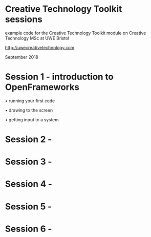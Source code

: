 # Creative Technology Toolkit sessions

example code for the Creative Technology Toolkit module on Creative Technology MSc at UWE Bristol

http://uwecreativetechnology.com

September 2018

# Session 1 - introduction to OpenFrameworks 

• running your first code

• drawing to the screen

• getting input to a system


# Session 2 -
# Session 3 -
# Session 4 - 
# Session 5 -
# Session 6 -
